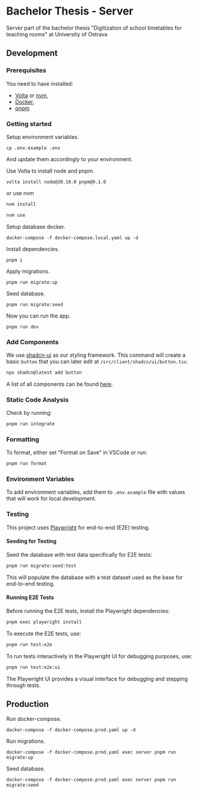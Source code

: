# Bachelor Thesis - Server

Server part of the bachelor thesis "Digitization of school timetables for teaching rooms" at University of Ostrava

## Development

### Prerequisites

You need to have installed:

-   [Volta](https://volta.sh/) or [nvm](https://github.com/nvm-sh/nvm),
-   [Docker](https://www.docker.com/),
-   [pnpm](https://pnpm.io/)

### Getting started

Setup environment variables.

```
cp .env.example .env
```

And update them accordingly to your environment.

Use Volta to install node and pnpm.

```
volta install node@20.10.0 pnpm@9.1.0
```

or use nvm

```bash
nvm install
```

```bash
nvm use
```

Setup database docker.

```
docker-compose -f docker-compose.local.yaml up -d
```

Install dependencies.

```
pnpm i
```

Apply migrations.

```
pnpm run migrate:up
```

Seed database.

```
pnpm run migrate:seed
```

Now you can run the app.

```
pnpm run dev
```

### Add Components

We use [shadcn-ui](https://ui.shadcn.com) as our styling framework. This command will create a basic `button` that you can later edit at `/src/client/shadcn/ui/button.tsx`.

```bash
npx shadcn@latest add button
```

A list of all components can be found [here](https://ui.shadcn.com/docs/components/button).

### Static Code Analysis

Check by running:

```bash
pnpm run integrate
```

### Formatting

To format, either set "Format on Save" in VSCode or run:

```bash
pnpm run format
```

### Environment Variables

To add environment variables, add them to `.env.example` file with values that will work for local development.

### Testing

This project uses [Playwright](https://playwright.dev/) for end-to-end (E2E) testing.

#### Seeding for Testing

Seed the database with test data specifically for E2E tests:

```bash
pnpm run migrate:seed:test
```

This will populate the database with a test dataset used as the base for end-to-end testing.

#### Running E2E Tests

Before running the E2E tests, install the Playwright dependencies:

```bash
pnpm exec playwright install
```

To execute the E2E tests, use:

```bash
pnpm run test:e2e
```

To run tests interactively in the Playwright UI for debugging purposes, use:

```bash
pnpm run test:e2e:ui
```

The Playwright UI provides a visual interface for debugging and stepping through tests.

## Production

Run docker-compose.

```
docker-compose -f docker-compose.prod.yaml up -d
```

Run migrations.

```
docker-compose -f docker-compose.prod.yaml exec server pnpm run migrate:up
```

Seed database.

```
docker-compose -f docker-compose.prod.yaml exec server pnpm run migrate:seed
```
